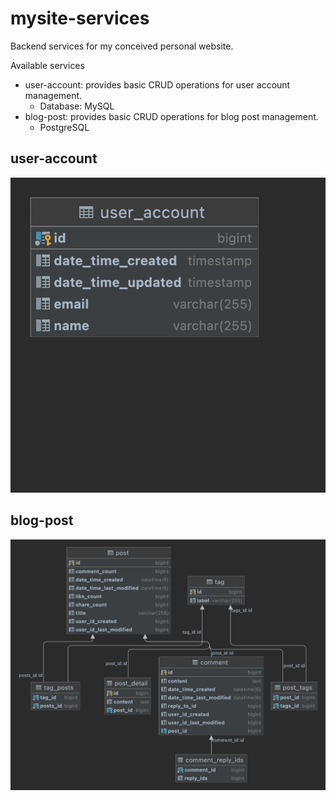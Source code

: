 # mysite-services

Backend services for my conceived personal website.

Available services

- user-account: provides basic CRUD operations for user account management.
  - Database: MySQL 
- blog-post: provides basic CRUD operations for blog post management.
  - PostgreSQL

## user-account

![user_account](./docs/images/user_account_erd.png)

## blog-post

![blog_post](./docs/images/blog_post_erd.png)

